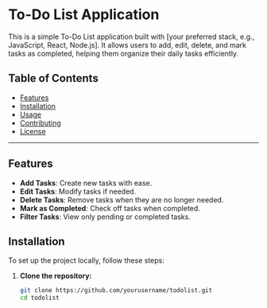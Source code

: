 # To-Do List Application

This is a simple To-Do List application built with [your preferred stack, e.g., JavaScript, React, Node.js]. It allows users to add, edit, delete, and mark tasks as completed, helping them organize their daily tasks efficiently.

## Table of Contents

- [Features](#features)
- [Installation](#installation)
- [Usage](#usage)
- [Contributing](#contributing)
- [License](#license)

---

## Features

- **Add Tasks**: Create new tasks with ease.
- **Edit Tasks**: Modify tasks if needed.
- **Delete Tasks**: Remove tasks when they are no longer needed.
- **Mark as Completed**: Check off tasks when completed.
- **Filter Tasks**: View only pending or completed tasks.

## Installation

To set up the project locally, follow these steps:

1. **Clone the repository:**
   ```bash
   git clone https://github.com/yourusername/todolist.git
   cd todolist
